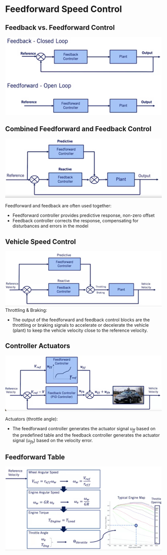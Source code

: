 # Feedforward Speed Control

## Feedback vs. Feedforward Control

![Feedback vs. Feedforward Control](./Feedback%20vs.%20Feedforward%20Control.jpg)

## Combined Feedforward and Feedback Control

![Combined Feedforward and Feedback Control](./Combined%20Feedforward%20and%20Feedback%20Control.jpg)

Feedforward and feedback are often used together:

* Feedforward controller provides predictive response, non-zero offset
* Feedback controller corrects the response, compensating for
disturbances and errors in the model

## Vehicle Speed Control

![Vehicle Speed Control](./Vehicle%20Speed%20Control.jpg)
Throttling & Braking:

* The output of the feedforward and feedback control blocks are the throttling or braking signals to accelerate or decelerate the vehicle (plant) to keep the vehicle velocity close to the reference velocity.

## Controller Actuators

![Controller Actuators](./Controller%20Actuators.jpg)

Actuators (throttle angle):

* The feedforward controller generates the actuator signal $u_{ff}$ based on the predefined table and the feedback controller generates the actuator signal $(u_{fb})$ based on the velocity error.

## Feedforward Table

![Feedforward Table](./Feedforward%20Table.jpg)
